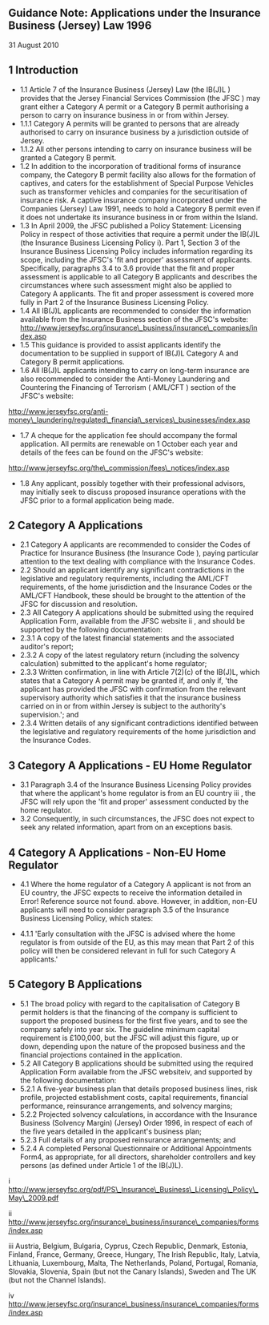 
## Guidance Note: Applications under the Insurance Business (Jersey) Law 1996

31 August 2010

## 1 Introduction

- 1.1 Article 7 of the Insurance Business (Jersey) Law (the IB(J)L ) provides that the Jersey Financial Services Commission (the JFSC ) may grant either a Category A permit or a Category B permit authorising a person to carry on insurance business in or from within Jersey.
- 1.1.1 Category A permits will be granted to persons that are already authorised to carry on insurance business by a jurisdiction outside of Jersey.
- 1.1.2 All other persons intending to carry on insurance business will be granted a Category B permit.
- 1.2 In addition to the incorporation of traditional forms of insurance company, the Category B permit facility also allows for the formation of captives, and caters for the establishment of Special Purpose Vehicles such as transformer vehicles and companies for the securitisation of insurance risk.  A captive insurance company incorporated under the Companies (Jersey) Law 1991, needs to hold a Category B permit even if it does not undertake its insurance business in or from within the Island.
- 1.3 In April 2009, the JFSC published a Policy Statement: Licensing Policy in respect of those activities that require a permit under the IB(J)L (the Insurance Business Licensing Policy i).  Part 1, Section 3 of the Insurance Business Licensing Policy includes information regarding its scope, including the JFSC's 'fit and proper' assessment of applicants.  Specifically, paragraphs 3.4 to 3.6 provide that the fit and proper assessment is applicable to all Category B applicants and describes the circumstances where such assessment might also be applied to Category A applicants.  The fit and proper assessment is covered more fully in Part 2 of the Insurance Business Licensing Policy.
- 1.4 All IB(J)L applicants are recommended to consider the information available from the Insurance Business section of the JFSC's website: http://www.jerseyfsc.org/insurance\_business/insurance\_companies/index.asp
- 1.5 This guidance is provided to assist applicants identify the documentation to be supplied in support of IB(J)L Category A and Category B permit applications.
- 1.6 All IB(J)L applicants intending to carry on long-term insurance are also recommended to consider the Anti-Money Laundering and Countering the Financing of Terrorism ( AML/CFT ) section of the JFSC's website:

http://www.jerseyfsc.org/anti-money\_laundering/regulated\_financial\_services\_businesses/index.asp

- 1.7 A cheque for the application fee should accompany the formal application.  All permits are renewable on 1 October each year and details of the fees can be found on the JFSC's website:

http://www.jerseyfsc.org/the\_commission/fees\_notices/index.asp

- 1.8 Any applicant, possibly together with their professional advisors, may initially seek to discuss proposed insurance operations with the JFSC prior to a formal application being made.

## 2 Category A Applications

- 2.1 Category A applicants are recommended to consider the Codes of Practice for Insurance Business (the Insurance Code ), paying particular attention to the text dealing with compliance with the Insurance Codes.
- 2.2 Should an applicant identify any significant contradictions in the legislative and regulatory requirements, including the AML/CFT requirements, of the home jurisdiction and the Insurance Codes or the AML/CFT Handbook, these should be brought to the attention of the JFSC for discussion and resolution.
- 2.3 All Category A applications should be submitted using the required Application Form, available from the JFSC website ii  , and should be supported by the following documentation:
- 2.3.1 A copy of the latest financial statements and the associated auditor's report;
- 2.3.2 A copy of the latest regulatory return (including the solvency calculation) submitted to the applicant's home regulator;
- 2.3.3 Written confirmation, in line with Article 7(2)(c) of the IB(J)L, which states that a Category A permit may be granted if, and only if, 'the applicant has provided the JFSC with confirmation from the relevant supervisory authority which satisfies it that the insurance business carried on in or from within Jersey is subject to the authority's supervision.'; and
- 2.3.4 Written details of any significant contradictions identified between the legislative and regulatory requirements of the home jurisdiction and the Insurance Codes.

## 3 Category A Applications - EU Home Regulator

- 3.1 Paragraph 3.4 of the Insurance Business Licensing Policy provides that where the applicant's home regulator is from an EU country iii , the JFSC will rely upon the 'fit and proper' assessment conducted by the home regulator.
- 3.2 Consequently, in such circumstances, the JFSC does not expect to seek any related information, apart from on an exceptions basis.

## 4 Category A Applications - Non-EU Home Regulator

- 4.1 Where the home regulator of a Category A applicant is not from an EU country, the JFSC expects to receive the information detailed in Error! Reference source not found. above. However, in addition, non-EU applicants will need to consider paragraph 3.5 of the Insurance Business Licensing Policy, which states:

- 4.1.1 'Early consultation with the JFSC is advised where the home regulator is from outside of the EU, as this may mean that Part 2 of this policy will then be considered relevant in full for such Category A applicants.'

## 5 Category B Applications

- 5.1 The broad policy with regard to the capitalisation of Category B permit holders is that the financing of the company is sufficient to support the proposed business for the first five years, and to see the company safely into year six.  The guideline minimum capital requirement is £100,000, but the JFSC will adjust this figure, up or down, depending upon the nature of the proposed business and the financial projections contained in the application.
- 5.2 All Category B applications should be submitted using the required Application Form available from the JFSC websiteiv, and supported by the following documentation:
- 5.2.1 A five-year business plan that details proposed business lines, risk profile, projected establishment costs, capital requirements, financial performance, reinsurance arrangements, and solvency margins;
- 5.2.2 Projected solvency calculations, in accordance with the Insurance Business (Solvency Margin) (Jersey) Order 1996, in respect of each of the five years detailed in the applicant's business plan;
- 5.2.3 Full details of any proposed reinsurance arrangements; and
- 5.2.4 A completed Personal Questionnaire or Additional Appointments Form4, as appropriate, for all directors, shareholder controllers and key persons (as defined under Article 1 of the IB(J)L).

i  http://www.jerseyfsc.org/pdf/PS\_Insurance\_Business\_Licensing\_Policy\_May\_2009.pdf

ii  http://www.jerseyfsc.org/insurance\_business/insurance\_companies/forms/index.asp

iii  Austria, Belgium, Bulgaria, Cyprus, Czech Republic, Denmark, Estonia, Finland, France, Germany, Greece, Hungary, The Irish Republic, Italy, Latvia, Lithuania, Luxembourg, Malta, The Netherlands, Poland, Portugal, Romania, Slovakia, Slovenia, Spain (but not the Canary Islands), Sweden and The UK (but not the Channel Islands).

iv  http://www.jerseyfsc.org/insurance\_business/insurance\_companies/forms/index.asp